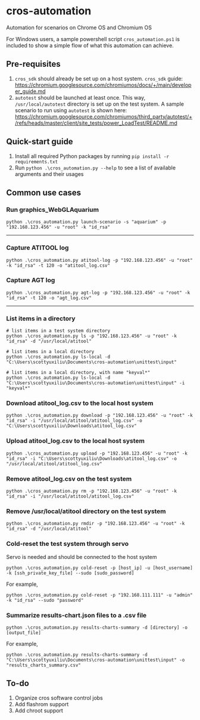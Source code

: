 # cros-automation
Automation for scenarios on Chrome OS and Chromium OS

For Windows users, a sample powershell script `cros_automation.ps1` is included to show a simple flow of what this automation can achieve.


## Pre-requisites
1.   `cros_sdk` should already be set up on a host system. `cros_sdk` guide: https://chromium.googlesource.com/chromiumos/docs/+/main/developer_guide.md
2.   `autotest` should be launched at least once. This way, `/usr/local/autotest` directory is set up on the test system. A sample scenario to run using `autotest` is shown here: https://chromium.googlesource.com/chromiumos/third_party/autotest/+/refs/heads/master/client/site_tests/power_LoadTest/README.md

## Quick-start guide
1.   Install all required Python packages by running `pip install -r requirements.txt`
2.   Run `python .\cros_automation.py --help` to see a list of available arguments and their usages


## Common use cases

### Run graphics_WebGLAquarium

```
python .\cros_automation.py launch-scenario -s "aquarium" -p "192.168.123.456" -u "root" -k "id_rsa"
```

---

### Capture ATITOOL log

```
python .\cros_automation.py atitool-log -p "192.168.123.456" -u "root" -k "id_rsa" -t 120 -o "atitool_log.csv"
```

### Capture AGT log

```
python .\cros_automation.py agt-log -p "192.168.123.456" -u "root" -k "id_rsa" -t 120 -o "agt_log.csv"
```

---

### List items in a directory

```
# list items in a test system directory
python .\cros_automation.py ls -p "192.168.123.456" -u "root" -k "id_rsa" -d "/usr/local/atitool"

# list items in a local directory
python .\cros_automation.py ls-local -d "C:\Users\scottyuxiliu\Documents\cros-automation\unittest\input"

# list items in a local directory, with name "keyval*"
python .\cros_automation.py ls-local -d "C:\Users\scottyuxiliu\Documents\cros-automation\unittest\input" -i "keyval*"
```


### Download atitool_log.csv to the local host system

```
python .\cros_automation.py download -p "192.168.123.456" -u "root" -k "id_rsa" -i "/usr/local/atitool/atitool_log.csv" -o "C:\Users\scottyuxiliu\Downloads\atitool_log.csv"
```

### Upload atitool_log.csv to the local host system

```
python .\cros_automation.py upload -p "192.168.123.456" -u "root" -k "id_rsa" -i "C:\Users\scottyuxiliu\Downloads\atitool_log.csv" -o "/usr/local/atitool/atitool_log.csv"
```

### Remove atitool_log.csv on the test system

```
python .\cros_automation.py rm -p "192.168.123.456" -u "root" -k "id_rsa" -i "/usr/local/atitool/atitool_log.csv"
```

### Remove /usr/local/atitool directory on the test system

```
python .\cros_automation.py rmdir -p "192.168.123.456" -u "root" -k "id_rsa" -d "/usr/local/atitool"
```

### Cold-reset the test system through servo

Servo is needed and should be connected to the host system

```
python .\cros_automation.py cold-reset -p [host_ip] -u [host_username] -k [ssh_private_key_file] --sudo [sudo_password]
```

For example,

```
python .\cros_automation.py cold-reset -p "192.168.111.111" -u "admin" -k "id_rsa" --sudo "password"
```

### Summarize results-chart.json files to a .csv file

```
python .\cros_automation.py results-charts-summary -d [directory] -o [output_file]
```

For example,

```
python .\cros_automation.py results-charts-summary -d "C:\Users\scottyuxiliu\Documents\cros-automation\unittest\input" -o "results_charts_summary.csv"
```


## To-do
1.   Organize cros software control jobs
2.   Add flashrom support
3.   Add chroot support